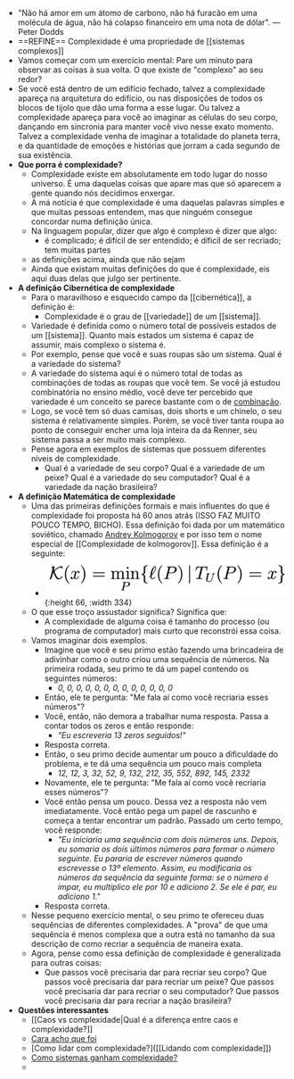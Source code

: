 ---
---

- "Não há amor em um átomo de carbono, não há furacão em uma molécula de água, não há colapso financeiro em uma nota de dólar". — Peter Dodds
- ==REFINE== Complexidade é uma propriedade de [[sistemas complexos]]
- Vamos começar com um exercício mental: Pare um minuto para observar as coisas à sua volta. O que existe de "complexo" ao seu redor?
- Se você está dentro de um edifício fechado, talvez a complexidade apareça na arquitetura do edifício, ou nas disposições de todos os blocos de tijolo que dão uma forma a esse lugar. Ou talvez a complexidade apareça para você ao imaginar as células do seu corpo, dançando em sincronia para manter você vivo nesse exato momento. Talvez a complexidade venha de imaginar a totalidade do planeta terra, e da quantidade de emoções e histórias que jorram a cada segundo de sua existência.
- **Que porra é complexidade?**
	- Complexidade existe em absolutamente em todo lugar do nosso universo. É uma daquelas coisas que apare mas que só aparecem a gente quando nós decidimos enxergar.
	- A má notícia é que complexidade é uma daquelas palavras simples e que muitas pessoas entendem, mas que ninguém consegue concordar numa definição única.
	- Na linguagem popular, dizer que algo é complexo é dizer que algo:
		- é complicado;
		  é difícil de ser entendido;
		  é díficil de ser recriado;
		  tem muitas partes
	- as definições acima, ainda que não sejam
	- Ainda que existam muitas definições do que é complexidade, eis aqui duas delas que julgo ser pertinente.
- **A definição Cibernética de complexidade**
	- Para o maravilhoso e esquecido campo da [[cibernética]], a definição é:
		- Complexidade é o grau de [[variedade]] de um [[sistema]].
	- Variedade é definida como o número total de possíveis estados de um [[sistema]]. Quanto mais estados um sistema é capaz de assumir, mais complexo o sistema é.
	- Por exemplo, pense que você e suas roupas são um sistema. Qual é a variedade do sistema?
	- A variedade do sistema aqui é o número total de todas as combinações de todas as roupas que você tem. Se você já estudou combinatória no ensino médio, você deve ter percebido que variedade é um conceito se parece bastante com o de [combinação](https://pt.wikipedia.org/wiki/Combina%C3%A7%C3%A3o).
	- Logo, se você tem só duas camisas, dois shorts e um chinelo, o seu sistema é relativamente simples. Porém, se você tiver tanta roupa ao ponto de conseguir encher uma loja inteira da da Renner, seu sistema passa a ser muito mais complexo.
	- Pense agora em exemplos de sistemas que possuem diferentes níveis de complexidade.
		- Qual é a variedade de seu corpo?
		  Qual é a variedade de um peixe?
		  Qual é a variedade do seu computador?
		  Qual é a variedade da nação brasileira?
- **A definição Matemática de complexidade**
	- Uma das primeiras definições formais e mais influentes do que é complexidade foi proposta há 60 anos atrás (ISSO FAZ MUITO POUCO TEMPO, BICHO). Essa definição foi dada por um matemático soviético, chamado [Andrey Kolmogorov](https://en.wikipedia.org/wiki/Andrey_Kolmogorov) e por isso tem o nome especial de [[Complexidade de kolmogorov]]. Essa definição é a seguinte:
		- ![image.png](../assets/image_1666809124848_0.png){:height 66, :width 334}
	- O que esse troço assustador significa? Significa que:
		- A complexidade de alguma coisa é tamanho do processo (ou programa de computador) mais curto que reconstrói essa coisa.
	- Vamos imaginar dois exemplos.
		- Imagine que você e seu primo estão fazendo uma brincadeira de adivinhar como o outro criou uma sequência de números. Na primeira rodada, seu primo te dá um papel contendo os seguintes números:
			- *0, 0, 0, 0, 0, 0, 0, 0, 0, 0, 0, 0, 0*
		- Então, ele te pergunta: "Me fala aí como você recriaria esses números"?
		- Você, então, não demora a trabalhar numa resposta. Passa a contar todos os zeros e então responde:
			- *"Eu escreveria 13 zeros seguidos!"*
		- Resposta correta.
		- Então, o seu primo decide aumentar um pouco a dificuldade do problema, e te dá uma sequência um pouco mais completa
			- *12, 12, 3, 32, 52, 9, 132, 212, 35, 552, 892, 145, 2332*
		- Novamente, ele te pergunta: "Me fala aí como você recriaria esses números"?
		- Você então pensa um pouco. Dessa vez a resposta não vem imediatamente. Você então pega um papel de rascunho e começa a tentar encontrar um padrão. Passado um certo tempo, você responde:
			- *"Eu iniciaria uma sequência com dois números uns. Depois, eu somaria os dois últimos números para formar o número seguinte. Eu pararia de escrever números quando escrevesse o 13º elemento. Assim, eu modificaria os números da sequência da seguinte forma: se o número é impar, eu multiplico ele por 10 e adiciono 2. Se ele é par, eu adiciono 1."*
		- Resposta correta.
	- Nesse pequeno exercício mental, o seu primo te ofereceu duas sequências de diferentes complexidades. A "prova" de que uma sequência é menos complexa que a outra está no tamanho da sua descrição de como recriar a sequência de maneira exata.
	- Agora, pense como essa definição de complexidade é generalizada para outras coisas:
		- Que passos você precisaria dar para recriar seu corpo?
		  Que passos você precisaria dar para recriar um peixe?
		  Que passos você precisaria dar para recriar o seu computador?
		  Que passos você precisaria dar para recriar a nação brasileira?
- **Questões interessantes**
	- [[Caos vs complexidade|Qual é a diferença entre caos e complexidade?]]
	- [Cara acho que foi]([[Sistemas]])
	- [Como lidar com complexidade?]([[Lidando com complexidade]])
	- [Como sistemas ganham complexidade?](www.google.com)
	-